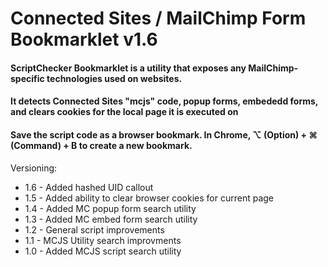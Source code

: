# Connected Sites / MailChimp Form Bookmarklet v1.6
#### ScriptChecker Bookmarklet is a utility that exposes any MailChimp-specific technologies used on websites. 
#### It detects Connected Sites "mcjs" code, popup forms, embededd forms, and clears cookies for the local page it is executed on
#### Save the script code as a browser bookmark. In Chrome, ⌥ (Option) + ⌘ (Command) + B to create a new bookmark.



Versioning:
	<ul>
		<li>1.6 - Added hashed UID callout</li>
		<li>1.5 - Added ability to clear browser cookies for current page</li>
		<li>1.4 - Added MC popup form search utility</li>
		<li>1.3 - Added MC embed form search utility</li>
		<li>1.2 - General script improvements</li>
		<li>1.1 - MCJS Utility search improvments</li>
		<li>1.0 - Added MCJS script search utility</li>
	</ul>
